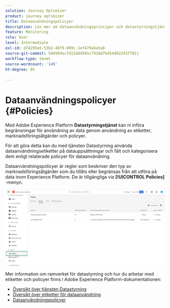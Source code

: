 ```yaml
---
solution: Journey Optimizer
product: journey optimizer
title: Dataanvändningspolicyer
description: Läs mer om dataanvändningsprinciper och datastyrningstjänsten.
feature: Monitoring
role: User
level: Intermediate
exl-id: d74295e6-53b2-46f9-809c-1ef479aba5ab
source-git-commit: 59499dec7d15dd4565c7910d7b454d82243ff011
workflow-type: tm+mt
source-wordcount: '149'
ht-degree: 0%

---
```


# Dataanvändningspolicyer {#Policies}


Med Adobe Experience Platform **Datastyrningstjänst** kan ni införa begränsningar för användning av data genom användning av etiketter, marknadsföringsåtgärder och policyer.

För att göra detta kan du med tjänsten Datastyrning använda dataanvändningsetiketter på datauppsättningar och fält och kategorisera dem enligt relaterade policyer för dataanvändning.

Dataanvändningspolicyer är regler som beskriver den typ av marknadsföringsåtgärder som du tillåts eller begränsas från att utföra på data inom Experience Platform. De är tillgängliga via **[!UICONTROL Policies]** -menyn.

![](assets/policies.png)

Mer information om ramverket för datastyrning och hur du arbetar med etiketter och policyer finns i Adobe Experience Platform-dokumentationen:

* [Översikt över tjänsten Datastyrning](https://experienceleague.adobe.com/docs/experience-platform/data-governance/home.html)
* [Översikt över etiketter för dataanvändning](https://experienceleague.adobe.com/docs/experience-platform/data-governance/labels/overview.html)
* [Dataanvändningspolicyer](https://experienceleague.adobe.com/docs/experience-platform/data-governance/policies/overview.html)
